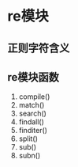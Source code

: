 # re模块

## 正则字符含义


## re模块函数

1. compile()
2. match()
3. search()
4. findall()
5. finditer()
6. split()
7. sub()
8. subn()

